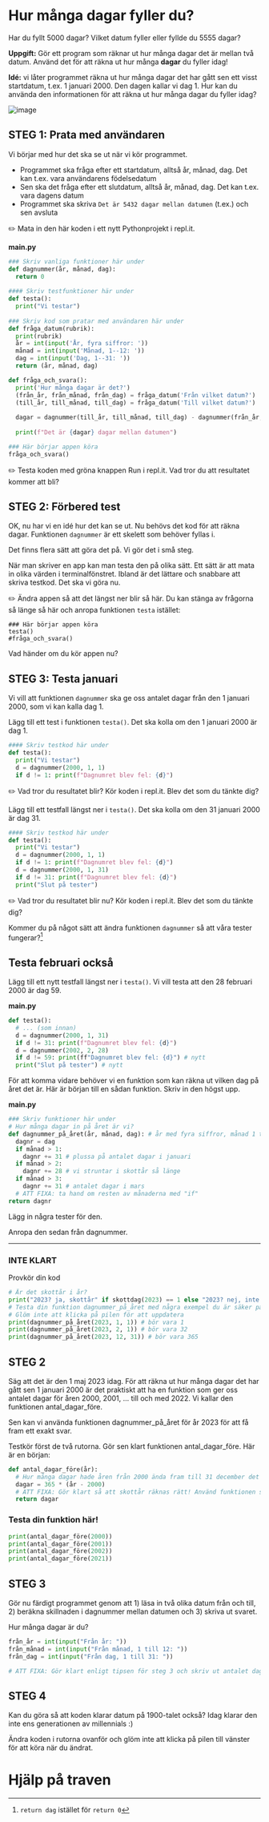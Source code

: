 # Hur många dagar fyller du?

Har du fyllt 5000 dagar? Vilket datum fyller eller fyllde du 5555 dagar?

**Uppgift:** Gör ett program som räknar ut hur många dagar det är mellan två datum. Använd det för att räkna ut hur många **dagar** du fyller idag!

**Idé:** vi låter programmet räkna ut hur många dagar det har gått sen ett visst startdatum, t.ex. 1 januari 2000. Den dagen kallar vi dag 1.
Hur kan du använda den informationen för att räkna ut hur många dagar du fyller idag?

![image](https://user-images.githubusercontent.com/4598641/222534676-a6a5c5ce-12de-4a9d-be65-2ee80d426993.png)

## STEG 1: Prata med användaren
Vi börjar med hur det ska se ut när vi kör programmet.
- Programmet ska fråga efter ett startdatum, alltså år, månad, dag. Det kan t.ex. vara användarens födelsedatum
- Sen ska det fråga efter ett slutdatum, alltså år, månad, dag. Det kan t.ex. vara dagens datum
- Programmet ska skriva `Det är 5432 dagar mellan datumen` (t.ex.) och sen avsluta

✏️ Mata in den här koden i ett nytt Pythonprojekt i repl.it.

**main.py**
```python
### Skriv vanliga funktioner här under
def dagnummer(år, månad, dag):
  return 0
  
#### Skriv testfunktioner här under
def testa():
  print("Vi testar")
  
### Skriv kod som pratar med användaren här under
def fråga_datum(rubrik):
  print(rubrik)
  år = int(input('År, fyra siffror: '))
  månad = int(input('Månad, 1--12: '))
  dag = int(input('Dag, 1--31: '))
  return (år, månad, dag)

def fråga_och_svara():
  print('Hur många dagar är det?')
  (från_år, från_månad, från_dag) = fråga_datum('Från vilket datum?')
  (till_år, till_månad, till_dag) = fråga_datum('Till vilket datum?')
  
  dagar = dagnummer(till_år, till_månad, till_dag) - dagnummer(från_år, från_månad, från_dag)
  
  print(f"Det är {dagar} dagar mellan datumen")

### Här börjar appen köra
fråga_och_svara()
```

✏️ Testa koden med gröna knappen Run i repl.it. Vad tror du att resultatet kommer att bli?

## STEG 2: Förbered test

OK, nu har vi en idé hur det kan se ut. Nu behövs det kod för att räkna dagar. 
Funktionen `dagnummer` är ett skelett som behöver fyllas i.

Det finns flera sätt att göra det på. Vi gör det i små steg.

När man skriver en app kan man testa den på olika sätt. Ett sätt är att mata in olika värden i terminalfönstret. Ibland är det lättare och snabbare att skriva testkod. Det ska vi göra nu.

✏️ Ändra appen så att det längst ner blir så här. Du kan stänga av frågorna så länge så här och anropa funktionen `testa` istället:

```
### Här börjar appen köra
testa()
#fråga_och_svara()
```

Vad händer om du kör appen nu?

## STEG 3: Testa januari
Vi vill att funktionen `dagnummer` ska ge oss antalet dagar från den 1 januari 2000, som vi kan kalla dag 1.

Lägg till ett test i funktionen `testa()`. Det ska kolla om den 1 januari 2000 är dag 1.
```python
#### Skriv testkod här under
def testa():
  print("Vi testar")
  d = dagnummer(2000, 1, 1)
  if d != 1: print(f"Dagnumret blev fel: {d}")
```
✏️ Vad tror du resultatet blir? Kör koden i repl.it. Blev det som du tänkte dig?

Lägg till ett testfall längst ner i `testa()`. Det ska kolla om den 31 januari 2000 är dag 31.
```python
#### Skriv testkod här under
def testa():
  print("Vi testar")
  d = dagnummer(2000, 1, 1)
  if d != 1: print(f"Dagnumret blev fel: {d}")
  d = dagnummer(2000, 1, 31)
  if d != 31: print(f"Dagnumret blev fel: {d}")
  print("Slut på tester")
```
✏️ Vad tror du resultatet blir nu? Kör koden i repl.it. Blev det som du tänkte dig?

Kommer du på något sätt att ändra funktionen `dagnummer` så att våra tester fungerar?[^1]

## Testa februari också
Lägg till ett nytt testfall längst ner i `testa()`. Vi vill testa att den 28 februari 2000 är dag 59.

**main.py**
```python
def testa():
  # ... (som innan)
  d = dagnummer(2000, 1, 31)
  if d != 31: print(f"Dagnumret blev fel: {d}")
  d = dagnummer(2002, 2, 28)
  if d != 59: print(ff"Dagnumret blev fel: {d}") # nytt
  print("Slut på tester") # nytt
```

För att komma vidare behöver vi en funktion som kan räkna ut vilken dag på året det är.
Här är början till en sådan funktion. Skriv in den högst upp.

**main.py**
```python
### Skriv funktioner här under
# Hur många dagar in på året är vi?
def dagnummer_på_året(år, månad, dag): # år med fyra siffror, månad 1 till 12, dag 1
  dagnr = dag
  if månad > 1: 
    dagnr += 31 # plussa på antalet dagar i januari 
  if månad > 2:
    dagnr += 28 # vi struntar i skottår så länge
  if månad > 3: 
    dagnr += 31 # antalet dagar i mars
  # ATT FIXA: ta hand om resten av månaderna med "if"
return dagnr
```

Lägg in några tester för den.

Anropa den sedan från dagnummer.

---

### INTE KLART

Provkör din kod
```python
# Är det skottår i år?
print("2023? ja, skottår" if skottdag(2023) == 1 else "2023? nej, inte skottår")
# Testa din funktion dagnummer_på_året med några exempel du är säker på
# Glöm inte att klicka på pilen för att uppdatera
print(dagnummer_på_året(2023, 1, 1)) # bör vara 1
print(dagnummer_på_året(2023, 2, 1)) # bör vara 32 
print(dagnummer_på_året(2023, 12, 31)) # bör vara 365
```

## STEG 2
Säg att det är den 1 maj 2023 idag.
För att räkna ut hur många dagar det har gått sen 1 januari 2000 är det praktiskt att ha en funktion som ger oss antalet dagar för åren
2000, 2001, ... till och med 2022. Vi kallar den funktionen antal_dagar_före.

Sen kan vi använda funktionen dagnummer_på_året för år 2023 för att få fram ett exakt svar.

Testkör först de två rutorna. Gör sen klart funktionen antal_dagar_före. Här är en början:

```python
def antal_dagar_före(år):
  # Hur många dagar hade åren från 2000 ända fram till 31 december det givna året?
  dagar = 365 * (år - 2000)
  # ATT FIXA: Gör klart så att skottår räknas rätt! Använd funktionen skottdag t.ex. 
  return dagar
```

### Testa din funktion här! 
```python
print(antal_dagar_före(2000))
print(antal_dagar_före(2001))
print(antal_dagar_före(2002))
print(antal_dagar_före(2021))
```

## STEG 3
Gör nu färdigt programmet genom att 1) läsa in två olika datum från och till, 2) beräkna skillnaden i dagnummer mellan datumen och 3) skriva ut svaret.

Hur många dagar är du?

```python
från_år = int(input("Från år: "))
från_månad = int(input("Från månad, 1 till 12: "))
från_dag = int(input("Från dag, 1 till 31: "))

# ATT FIXA: Gör klart enligt tipsen för steg 3 och skriv ut antalet dagar mellan de två datumen
```

## STEG 4
Kan du göra så att koden klarar datum på 1900-talet också? Idag klarar den inte ens generationen av millennials :)

Ändra koden i rutorna ovanför och glöm inte att klicka på pilen till vänster för att köra när du ändrat.


# Hjälp på traven
[^1]: `return dag` istället för `return 0`
